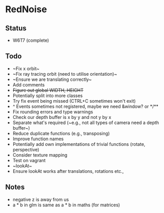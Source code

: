 # RedNoise
## Status
- W6T7 (complete)
## Todo
- ~Fix x orbit~
- ~Fix ray tracing orbit (need to utilise orientation)~
- ~Ensure we are translating correctly~
- Add comments
- ~~Figure out global WIDTH, HEIGHT~~
- Potentially split into more classes
- Try fix event being missed (CTRL+C sometimes won't exit)
- ^ Events sometimes not registered, maybe we need &window? or \*/\*\*
- Fix rounding errors and type warnings
- Check our depth buffer is x by y and not y by x
- Separate what's required (~e.g., not all types of camera need a depth buffer~)
- Reduce duplicate functions (e.g., transposing)
- Improve function names
- Potentially add own implementations of trivial functions (rotate, perspective)
- Consider texture mapping
- Test on vagrant
- ~lookAt~
- Ensure lookAt works after translations, rotations etc.,

## Notes
- negative z is away from us
- a * b in glm is same as a * b in maths (for matrices)